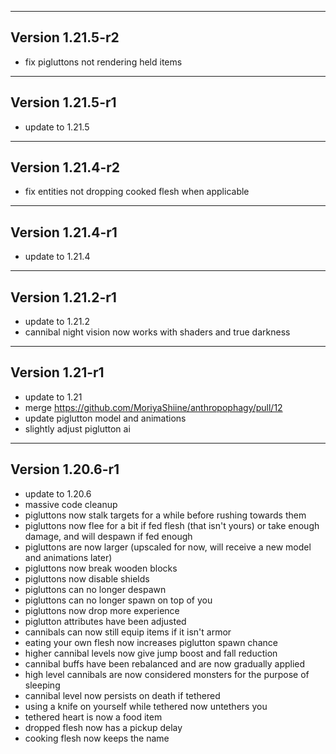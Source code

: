 ------------------------------------------------------
Version 1.21.5-r2
------------------------------------------------------
- fix pigluttons not rendering held items

------------------------------------------------------
Version 1.21.5-r1
------------------------------------------------------
- update to 1.21.5

------------------------------------------------------
Version 1.21.4-r2
------------------------------------------------------
- fix entities not dropping cooked flesh when applicable

------------------------------------------------------
Version 1.21.4-r1
------------------------------------------------------
- update to 1.21.4

------------------------------------------------------
Version 1.21.2-r1
------------------------------------------------------
- update to 1.21.2
- cannibal night vision now works with shaders and true darkness

------------------------------------------------------
Version 1.21-r1
------------------------------------------------------
- update to 1.21
- merge https://github.com/MoriyaShiine/anthropophagy/pull/12
- update piglutton model and animations
- slightly adjust piglutton ai

------------------------------------------------------
Version 1.20.6-r1
------------------------------------------------------
- update to 1.20.6
- massive code cleanup
- pigluttons now stalk targets for a while before rushing towards them
- pigluttons now flee for a bit if fed flesh (that isn't yours) or take enough damage, and will despawn if fed enough
- pigluttons are now larger (upscaled for now, will receive a new model and animations later)
- pigluttons now break wooden blocks
- pigluttons now disable shields
- pigluttons can no longer despawn
- pigluttons can no longer spawn on top of you
- pigluttons now drop more experience
- piglutton attributes have been adjusted
- cannibals can now still equip items if it isn't armor
- eating your own flesh now increases piglutton spawn chance
- higher cannibal levels now give jump boost and fall reduction
- cannibal buffs have been rebalanced and are now gradually applied
- high level cannibals are now considered monsters for the purpose of sleeping
- cannibal level now persists on death if tethered
- using a knife on yourself while tethered now untethers you
- tethered heart is now a food item
- dropped flesh now has a pickup delay
- cooking flesh now keeps the name